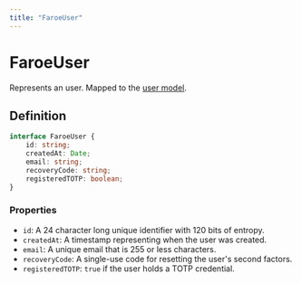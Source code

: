 ```yaml
---
title: "FaroeUser"
---
```


# FaroeUser

Represents an user. Mapped to the [user model](/api-reference/rest/models/user).

## Definition

```ts
interface FaroeUser {
	id: string;
	createdAt: Date;
	email: string;
	recoveryCode: string;
	registeredTOTP: boolean;
}
```

### Properties

- `id`: A 24 character long unique identifier with 120 bits of entropy.
- `createdAt`: A timestamp representing when the user was created.
- `email`: A unique email that is 255 or less characters.
- `recoveryCode`: A single-use code for resetting the user's second factors.
- `registeredTOTP`: `true` if the user holds a TOTP credential.
